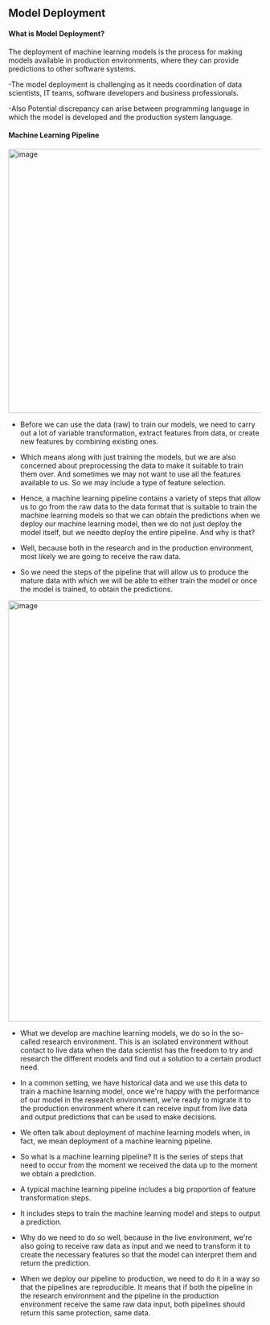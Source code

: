 ## Model Deployment

#### What is Model Deployment?
The deployment of machine learning models is the process for making models available in production environments, where they can provide predictions to other software systems.

-The model deployment is challenging as it needs coordination of data scientists, IT teams, software developers and business professionals.

-Also Potential discrepancy can arise between programming language in which the model is developed and the production system language.

#### Machine Learning Pipeline

<img width="526" alt="image" src="https://user-images.githubusercontent.com/75114179/193618195-67849b69-9f88-4ba1-ac91-b7e2813233ea.png">

- Before we can use the data (raw) to train our models,  we need to carry out a lot of variable transformation, extract features from data, or create new features by combining existing ones.

- Which means along with just training the models, but we are also concerned about preprocessing the data to make it suitable to train them over. And sometimes we may not want to use all the features available to us. So we may include a type of feature selection.

- Hence, a machine learning pipeline contains a variety of steps that allow us to go from the raw data to the data format that is suitable to train the machine learning models so that we can obtain the predictions when we deploy our machine learning model, then we do not just deploy the model itself, but we needto deploy the entire pipeline. And why is that?

- Well, because both in the research and in the production environment, most likely we are going to receive the raw data.

- So we need the steps of the pipeline that will allow us to produce the mature data with which we will be able to either train the model or once the model is trained, to obtain the predictions.

<img width="839" alt="image" src="https://user-images.githubusercontent.com/75114179/193644987-71a85c15-da40-4b97-b8be-9c31add6cae0.png">

- What we develop are machine learning models, we do so in the so-called research environment. This is an isolated environment without contact to live data when the data scientist has the freedom to try and research the different models and find out a solution to a certain product need.

- In a common setting, we have historical data and we use this data to train a machine learning model, once we're happy with the performance of our model in the research environment, we're ready to migrate it to the production environment where it can receive input from live data and output predictions that can be used to make decisions.

- We often talk about deployment of machine learning models when, in fact, we mean deployment of a machine learning pipeline.
- So what is a machine learning pipeline?
It is the series of steps that need to occur from the moment we received the data up to the moment we obtain a prediction.

- A typical machine learning pipeline includes a big proportion of feature transformation steps.

- It includes steps to train the machine learning model and steps to output a prediction.

- Why do we need to do so well, because in the live environment, we're also going to receive raw data as input and we need to transform it to create the necessary features so that the model can interpret them and return the prediction.

- When we deploy our pipeline to production, we need to do it in a way so that the pipelines are reproducible. It means that if both the pipeline in the research environment and the pipeline in the production environment receive the same raw data input, both pipelines should return this same protection, same data.
